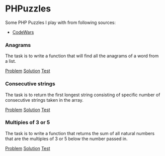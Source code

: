 # PHPuzzles

Some PHP Puzzles I play with from following sources:

- [CodeWars](https://www.codewars.com)

### Anagrams

The task is to write a function that will find all the anagrams of a word from a list.

[Problem](docs/Anagrams.md) [Solution](src/Anagrams.php) [Test](tests/AnagramsTest.php)

### Consecutive strings

The task is to return the first longest string consisting of specific number of consecutive strings taken in the array.

[Problem](docs/Consecutive.md) [Solution](src/Consecutive.php) [Test](tests/ConsecutiveTest.php)

### Multipies of 3 or 5

The task is to write a function that returns the sum of all natural numbers that are the multiples of 3 or 5 below the number passed in.

[Problem](docs/Multipies.md) [Solution](src/Multipies.php) [Test](tests/MultipiesTest.php)
